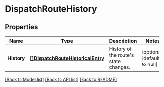 # DispatchRouteHistory

## Properties
Name | Type | Description | Notes
------------ | ------------- | ------------- | -------------
**History** | [**[]DispatchRouteHistoricalEntry**](DispatchRouteHistoricalEntry.md) | History of the route&#39;s state changes. | [optional] [default to null]

[[Back to Model list]](../README.md#documentation-for-models) [[Back to API list]](../README.md#documentation-for-api-endpoints) [[Back to README]](../README.md)


